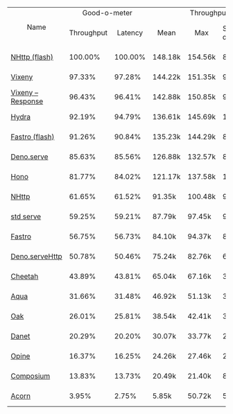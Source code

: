 <table>
<tr>
    <td align="center" rowspan="2">Name</td>
    <td align="center" colspan="2">Good-o-meter</td>
    <td align="center" colspan="4">Throughput (rps)</td>
    <td align="center" colspan="3">Latency (ms)</td>
</tr>
<tr>
    <!-- still Name -->
    <td align="center">Throughput</td>
    <td align="center">Latency</td>
    <td align="center">Mean</td>
    <td align="center">Max</td>
    <td align="center">Standard deviation</td>
    <td align="center">Size per second</td>
    <td align="center">Avg</td>
    <td align="center">Min</td>
    <td align="center">Max</td>
</tr><tr>
    <td><a href="./nhttp_flash.ts.md">NHttp (flash)</a></td>
    <td>100.00%</td>
    <td>100.00%</td>
    <td>148.18k</td>
    <td>154.56k</td>
    <td>8.61k</td>
    <td>2.58 MiB</td>
    <td>0.43</td>
    <td>0.34</td>
    <td>1.27</td>
</tr>
<tr>
    <td><a href="./vixeny.ts.md">Vixeny</a></td>
    <td>97.33%</td>
    <td>97.28%</td>
    <td>144.22k</td>
    <td>151.35k</td>
    <td>9.87k</td>
    <td>2.51 MiB</td>
    <td>0.44</td>
    <td>0.35</td>
    <td>1.24</td>
</tr>
<tr>
    <td><a href="./vixeny_response.ts.md">Vixeny – Response</a></td>
    <td>96.43%</td>
    <td>96.41%</td>
    <td>142.88k</td>
    <td>150.85k</td>
    <td>9.51k</td>
    <td>2.49 MiB</td>
    <td>0.44</td>
    <td>0.35</td>
    <td>1.16</td>
</tr>
<tr>
    <td><a href="./hydra.ts.md">Hydra</a></td>
    <td>92.19%</td>
    <td>94.79%</td>
    <td>136.61k</td>
    <td>145.69k</td>
    <td>14.21k</td>
    <td>2.44 MiB</td>
    <td>0.45</td>
    <td>0.37</td>
    <td>1.32</td>
</tr>
<tr>
    <td><a href="./fastro_flash.ts.md">Fastro (flash)</a></td>
    <td>91.26%</td>
    <td>90.84%</td>
    <td>135.23k</td>
    <td>144.29k</td>
    <td>8.43k</td>
    <td>2.35 MiB</td>
    <td>0.47</td>
    <td>0.36</td>
    <td>1.45</td>
</tr>
<tr>
    <td><a href="./deno_serve.ts.md">Deno.serve</a></td>
    <td>85.63%</td>
    <td>85.56%</td>
    <td>126.88k</td>
    <td>132.57k</td>
    <td>8.19k</td>
    <td>2.21 MiB</td>
    <td>0.50</td>
    <td>0.40</td>
    <td>1.36</td>
</tr>
<tr>
    <td><a href="./hono.ts.md">Hono</a></td>
    <td>81.77%</td>
    <td>84.02%</td>
    <td>121.17k</td>
    <td>137.58k</td>
    <td>13.85k</td>
    <td>2.17 MiB</td>
    <td>0.51</td>
    <td>0.40</td>
    <td>2.79</td>
</tr>
<tr>
    <td><a href="./nhttp.ts.md">NHttp</a></td>
    <td>61.65%</td>
    <td>61.52%</td>
    <td>91.35k</td>
    <td>100.48k</td>
    <td>9.45k</td>
    <td>1.60 MiB</td>
    <td>0.69</td>
    <td>0.54</td>
    <td>3.21</td>
</tr>
<tr>
    <td><a href="./deno_std_serve.ts.md">std serve</a></td>
    <td>59.25%</td>
    <td>59.21%</td>
    <td>87.79k</td>
    <td>97.45k</td>
    <td>9.23k</td>
    <td>1.54 MiB</td>
    <td>0.72</td>
    <td>0.42</td>
    <td>3.12</td>
</tr>
<tr>
    <td><a href="./fastro.ts.md">Fastro</a></td>
    <td>56.75%</td>
    <td>56.73%</td>
    <td>84.10k</td>
    <td>94.37k</td>
    <td>8.85k</td>
    <td>1.48 MiB</td>
    <td>0.75</td>
    <td>0.44</td>
    <td>3.50</td>
</tr>
<tr>
    <td><a href="./deno_serveHttp.ts.md">Deno.serveHttp</a></td>
    <td>50.78%</td>
    <td>50.46%</td>
    <td>75.24k</td>
    <td>82.76k</td>
    <td>6.89k</td>
    <td>1.31 MiB</td>
    <td>0.85</td>
    <td>0.45</td>
    <td>3.40</td>
</tr>
<tr>
    <td><a href="./cheetah.ts.md">Cheetah</a></td>
    <td>43.89%</td>
    <td>43.81%</td>
    <td>65.04k</td>
    <td>67.16k</td>
    <td>3.25k</td>
    <td>1.14 MiB</td>
    <td>0.97</td>
    <td>0.77</td>
    <td>1.93</td>
</tr>
<tr>
    <td><a href="./aqua.ts.md">Aqua</a></td>
    <td>31.66%</td>
    <td>31.48%</td>
    <td>46.92k</td>
    <td>51.13k</td>
    <td>3.63k</td>
    <td>0.82 MiB</td>
    <td>1.36</td>
    <td>0.78</td>
    <td>3.95</td>
</tr>
<tr>
    <td><a href="./oak.ts.md">Oak</a></td>
    <td>26.01%</td>
    <td>25.81%</td>
    <td>38.54k</td>
    <td>42.41k</td>
    <td>3.02k</td>
    <td>0.67 MiB</td>
    <td>1.65</td>
    <td>0.92</td>
    <td>4.85</td>
</tr>
<tr>
    <td><a href="./danet.ts.md">Danet</a></td>
    <td>20.29%</td>
    <td>20.20%</td>
    <td>30.07k</td>
    <td>33.77k</td>
    <td>2.71k</td>
    <td>0.53 MiB</td>
    <td>2.11</td>
    <td>0.90</td>
    <td>6.03</td>
</tr>
<tr>
    <td><a href="./opine.ts.md">Opine</a></td>
    <td>16.37%</td>
    <td>16.25%</td>
    <td>24.26k</td>
    <td>27.46k</td>
    <td>2.07k</td>
    <td>0.42 MiB</td>
    <td>2.63</td>
    <td>1.15</td>
    <td>7.06</td>
</tr>
<tr>
    <td><a href="./composium.ts.md">Composium</a></td>
    <td>13.83%</td>
    <td>13.73%</td>
    <td>20.49k</td>
    <td>21.40k</td>
    <td>855.32</td>
    <td>0.36 MiB</td>
    <td>3.11</td>
    <td>1.13</td>
    <td>5.45</td>
</tr>
<tr>
    <td><a href="./acorn.ts.md">Acorn</a></td>
    <td>3.95%</td>
    <td>2.75%</td>
    <td>5.85k</td>
    <td>50.72k</td>
    <td>5.13k</td>
    <td>0.07 MiB</td>
    <td>15.54</td>
    <td>7.95</td>
    <td>28.93</td>
</tr>
</table>